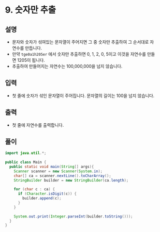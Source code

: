 # 9. 숫자만 추출

## 설명
* 문자와 숫자가 섞여있는 문자열이 주어지면 그 중 숫자만 추출하여 그 순서대로 자연수를 만듭니다.
* 만약 `tge0a1h205er` 에서 숫자만 추출하면 0, 1, 2, 0, 5이고 이것을 자연수를 만들면 1205이 됩니다.
* 추출하여 만들어지는 자연수는 100,000,000을 넘지 않습니다.

## 입력
* 첫 줄에 숫자가 섞인 문자열이 주어집니다. 문자열의 길이는 100을 넘지 않습니다.

## 출력
* 첫 줄에 자연수를 출력합니다.

## 풀이
```java
import java.util.*;
  
public class Main {
  public static void main(String[] args){
    Scanner scanner = new Scanner(System.in);
    char[] ca = scanner.nextLine().toCharArray();
    StringBuilder builder = new StringBuilder(ca.length);
    
    for (char c : ca) {
      if (Character.isDigit(c)) {
        builder.append(c);
      }
    }
    
    System.out.print(Integer.parseInt(builder.toString()));
  }
}
```